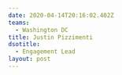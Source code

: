 ```yaml
---
date: 2020-04-14T20:16:02.402Z
teams:
  - Washington DC
title: Justin Pizzimenti
dsotitle:
  - Engagement Lead
layout: post
---
```

